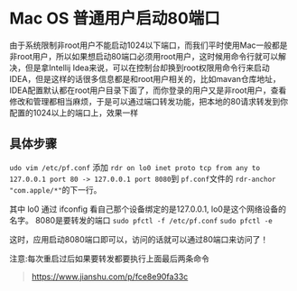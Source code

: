 # Mac OS 普通用户启动80端口

由于系统限制非root用户不能启动1024以下端口，而我们平时使用Mac一般都是非root用户，所以如果想启动80端口必须用root用户，这时候用命令行就可以解决，但是拿Intellij Idea来说，可以在控制台却换到root权限用命令行来启动IDEA，但是这样的话很多信息都是和root用户相关的，比如mavan仓库地址，IDEA配置默认都在root用户目录下面了，而你登录的用户又是非root用户，查看修改和管理都相当麻烦，于是可以通过端口转发功能，把本地的80请求转发到你配置的1024以上的端口上，效果一样

## 具体步骤

`udo vim /etc/pf.conf`
添加 `rdr on lo0 inet proto tcp from any to 127.0.0.1 port 80 -> 127.0.0.1 port 8080`到 `pf.conf`文件的 `rdr-anchor "com.apple/*"`的下一行。

其中 lo0 通过 ifconfig 看自己那个设备绑定的是127.0.0.1, lo0是这个网络设备的名字。 8080是要转发的端口
`sudo pfctl -f /etc/pf.conf`
`sudo pfctl -e`

这时，应用启动8080端口即可以，访问的话就可以通过80端口来访问了！

注意:每次重启过后如果要转发都要执行上面最后两条命令

> https://www.jianshu.com/p/fce8e90fa33c
